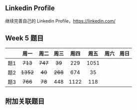 ## Linkedin Profile

继续完善自己的 Linkedin Profile，https://linkedin.com/

## Week 5 题目
|       | 周一    | 周二   |  周三 |   周四 |   周五  | 周六 |  周日 |
| :----:| :----: | :----:|:----:  |:----: |:----: |:----:|:----: |
| 题1   |~~713~~ |~~747~~|~~39~~  |229   |1051    | 
| 题2   |~~1352~~|~~40~~ |~~268~~ |674   | 35     |    
| 题3   |~~766~~ |~~78~~ |448     |1122  |118     |    


## 附加关联题目
